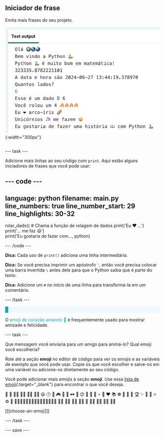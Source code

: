 ## Iniciador de frase

<div style="display: flex; flex-wrap: wrap">
<div style="flex-basis: 200px; flex-grow: 1; margin-right: 15px;">
Emita mais frases do seu projeto.
</div>
<div>

![Algumas novas linhas de impressão na área de saída do editor de código com emoji e frases de texto.](images/sentence_starter.png){:width="300px"} 

</div>
</div>

--- task ---

Adicione mais linhas ao seu código com `print`. Aqui estão alguns iniciadores de frases que você pode usar:

--- code ---
---
language: python filename: main.py line_numbers: true line_number_start: 29
line_highlights: 30-32
---

rolar_dado() # Chama a função de rolagem de dados print('Eu ❤️ ...')   
print('... me faz 😃')   
print('Eu gostaria de fazer com..., python)

--- /code ---

**Dica:** Cada uso de `print()` adiciona uma linha intermediária.

**Dica:** Se você precisa imprimir um apóstrofo `'`, então você precisa colocar uma barra invertida `\` antes dele para que o Python saiba que é parte do texto.

**Dica:** Adicione um `#` no início de uma linha para transformá-la em um comentário.

--- /task ---

<p style="border-left: solid; border-width:10px; border-color: #0faeb0; background-color: aliceblue; padding: 10px;">

O <span style="color: #0faeb0">emoji de coração amarelo 💛</span> é frequentemente usado para mostrar amizade e felicidade.</p>

--- task ---

Que mensagem você enviaria para um amigo para animá-lo? Qual emoji você escolheria?

Role até a seção **emoji** no editor de código para ver os emojis e as variáveis de exemplo que você pode usar. Copie os que você escolher e salve-os em uma variável ou adicione-os diretamente ao seu código.

Você pode adicionar mais emojis à seção **emoji**. Use essa [lista de emoji](https://unicode.org/emoji/charts/full-emoji-list.html){:target="_blank"} para encontrar o que você deseja.

🎊 🙌 🙌🏼 🙌🏽 🙌🏾 🙌🏿 😃 🕒 🎨 🎮 🔬 🎉 🕶️ 🎲 😊 🦄 🚀 💯 ⭐ 💛 ❤️ 📚 ⚽ 🏏 🏀 🥋 🏆 ✨ 🥺 🌈 🔥 ♻️ 🌳 👩‍🦽👩🏼‍🦽👩🏽‍🦽👩🏾‍🦽👩🏿‍🦽🧘 🧘🏼 🧘🏽 🧘🏾 🧘🏿 🙋 🙋🏼 🙋🏽 🙋🏾 🙋🏿

[[[choose-an-emoji]]]

--- /task ---

--- save ---
